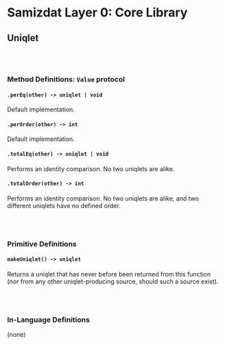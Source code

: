 Samizdat Layer 0: Core Library
==============================

Uniqlet
-------

<br><br>
### Method Definitions: `Value` protocol

#### `.perEq(other) -> uniqlet | void`

Default implementation.

#### `.perOrder(other) -> int`

Default implementation.

#### `.totalEq(other) -> uniqlet | void`

Performs an identity comparison. No two uniqlets are alike.

#### `.totalOrder(other) -> int`

Performs an identity comparison. No two uniqlets are alike, and two
different uniqlets have no defined order.


<br><br>
### Primitive Definitions

#### `makeUniqlet() -> uniqlet`

Returns a uniqlet that has never before been returned from this
function (nor from any other uniqlet-producing source, should such a
source exist).


<br><br>
### In-Language Definitions

(none)

